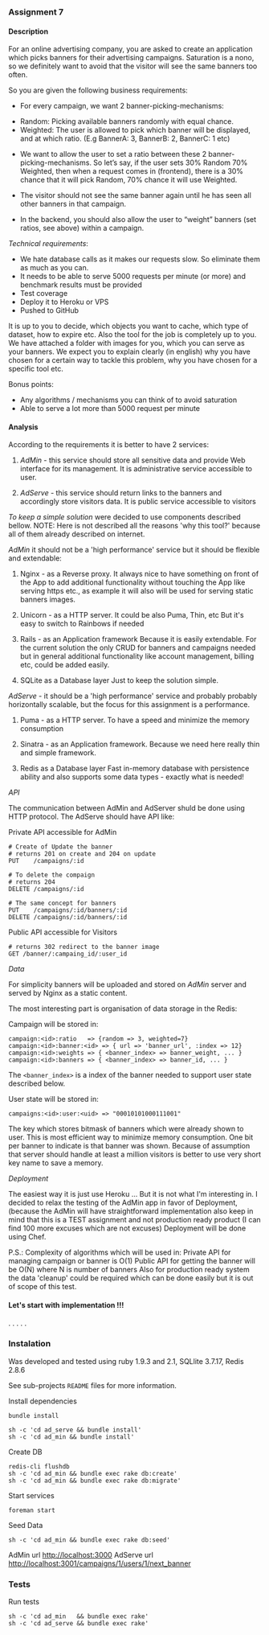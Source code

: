 ### Assignment 7

#### Description

For an online advertising company, you are asked to create an application which picks banners for their advertising campaigns.
Saturation is a nono, so we definitely want to avoid that the visitor will see the same banners too often.

So you are given the following business requirements:

* For every campaign, we want 2 banner-picking-mechanisms:
 - Random: Picking available banners randomly with equal chance.  
 - Weighted: The user is allowed to pick which banner will be displayed, and at which ratio.
   (E.g BannerA: 3, BannerB: 2, BannerC: 1 etc)
   
* We want to allow the user to set a ratio between these 2 banner-picking-mechanisms.
  So let’s say, if the user sets 30% Random 70% Weighted, then when a request comes in (frontend),
  there is a 30% chance that it will pick Random, 70% chance it will use Weighted.

* The visitor should not see the same banner again until he has seen all other banners in that campaign.

* In the backend, you should also allow the user to “weight” banners (set ratios, see above) within a campaign.
 

*Technical requirements*:

* We hate database calls as it makes our requests slow. So eliminate them as much as you can.
* It needs to be able to serve 5000 requests per minute (or more) and benchmark results must be provided
* Test coverage
* Deploy it to Heroku or VPS
* Pushed to GitHub
 
It is up to you to decide, which objects you want to cache, which type of dataset, how to expire etc.
Also the tool for the job is completely up to you. We have attached a folder with images for you, which you can serve as
your banners.  We expect you to explain clearly (in english) why you have chosen for a
certain way to tackle this problem, why you have chosen for a specific tool etc.

Bonus points:
* Any algorithms / mechanisms you can think of to avoid saturation
* Able to serve a lot more than 5000 request per minute


#### Analysis

According to the requirements it is better to have 2 services:
 1. *AdMin* - this service should store all sensitive data and provide Web interface for its management. 
    It is administrative service accessible to user.

 2. *AdServe* - this service should return links to the banners and accordingly store visitors data.
    It is public service accessible to visitors

*To keep a simple solution* were decided to use components described bellow. 
NOTE: Here is not described all the reasons 'why this tool?' because all
of them already described on internet.

*AdMin* it should not be a 'high performance' service but it should
be flexible and extendable:

 1. Nginx - as a Reverse proxy.
    It always nice to have something on front of the App to add additional
    functionality without touching the App like serving https etc., as
    example it will also will be used for serving static banners images.

 2. Unicorn - as a HTTP server.
    It could be also Puma, Thin, etc
    But it's easy to switch to Rainbows if needed
     
 3. Rails - as an Application framework
    Because it is easily extendable. For the current solution the only
    CRUD for banners and campaigns needed but in general additional
    functionality like account management, billing etc, could be added easily.

 4. SQLite as a Database layer
    Just to keep the solution simple.


*AdServe* - it should be a 'high performance' service and probably 
probably horizontally scalable, but the focus for this assignment is a
performance.

 1. Puma - as a HTTP server.
    To have a speed and minimize the memory consumption

 2. Sinatra - as an Application framework.
    Because we need here really thin and simple framework.

 3. Redis as a Database layer
    Fast in-memory database with persistence ability and also supports
    some data types - exactly what is needed!


*API*

The communication between AdMin and AdServer shuld be done using HTTP
protocol.
The AdServe should have API like:

Private API accessible for AdMin

```
# Create of Update the banner
# returns 201 on create and 204 on update
PUT    /campaigns/:id

# To delete the compaign
# returns 204
DELETE /campaigns/:id

# The same concept for banners
PUT    /campaigns/:id/banners/:id
DELETE /campaigns/:id/banners/:id
```

Public API accessible for Visitors

```
# returns 302 redirect to the banner image
GET /banner/:campaing_id/:user_id
```

*Data*

For simplicity banners will be uploaded and stored on *AdMin* server
and served by Nginx as a static content.

The most interesting part is organisation of data storage in the Redis:

Campaign will be stored in:

```
campaign:<id>:ratio   => {random => 3, weighted=7}
campaign:<id>:banner:<id> => { url => 'banner_url', :index => 12}
campaign:<id>:weights => { <banner_index> => banner_weight, ... }
campaign:<id>:banners => { <banner_index> => banner_id, ... }
```
The `<banner_index>` is a index of the banner needed to support user
state described below.

User state will be stored in:

```
campaigns:<id>:user:<uid> => "00010101000111001"
```

The key which stores bitmask of banners which were already shown to user.
This is most efficient way to minimize memory consumption. One bit per
banner to indicate is that banner was shown.
Because of assumption that server should handle at least a million visitors 
is better to use very short key name to save a memory.


*Deployment*

The easiest way it is just use Heroku ...
But it is not what I'm interesting in.
I decided to relax the testing of the AdMin app in favor of Deployment, (because
the AdMin will have straightforward implementation also keep in mind
that this is a TEST assignment and not production ready product
(I can find 100 more excuses which are not excuses)
Deployment will be done using Chef.


P.S.: Complexity of algorithms which will be used in:
Private API for managing campaign or banner is O(1)
Public API for getting the banner will be O(N) where N is number of banners
Also for production ready system the data 'cleanup' could be required
which can be done easily but it is out of scope of this test.

#### Let's start with implementation !!!
.
.
.
.
.

### Instalation

Was developed and tested using ruby 1.9.3 and 2.1, SQLlite 3.7.17, Redis 2.8.6 

See sub-projects `README` files for more information.


Install dependencies

``` 
bundle install

sh -c 'cd ad_serve && bundle install'
sh -c 'cd ad_min && bundle install'
```

Create DB

```
redis-cli flushdb
sh -c 'cd ad_min && bundle exec rake db:create'
sh -c 'cd ad_min && bundle exec rake db:migrate'
```

Start services
```
foreman start
```


Seed Data
```
sh -c 'cd ad_min && bundle exec rake db:seed'
```

AdMin url   [http://localhost:3000](http://localhost:3000)
AdServe url [http://localhost:3001/campaigns/1/users/1/next_banner](http://localhost:3001/campaigns/1/users/1/next_banner)


### Tests

Run tests
```
sh -c 'cd ad_min   && bundle exec rake'
sh -c 'cd ad_serve && bundle exec rake'
```
